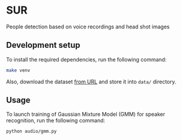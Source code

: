 # SUR

People detection based on voice recordings and head shot images

## Development setup

To install the required dependencies, run the following command:

```sh
make venv
```

Also, download the dataset [from URL](https://www.fit.vutbr.cz/study/courses/SUR/public/projekt_2023-2024/) and store
it into `data/` directory.

## Usage

To launch training of Gaussian Mixture Model (GMM) for speaker recognition, run the following command:

```sh
python audio/gmm.py
```
